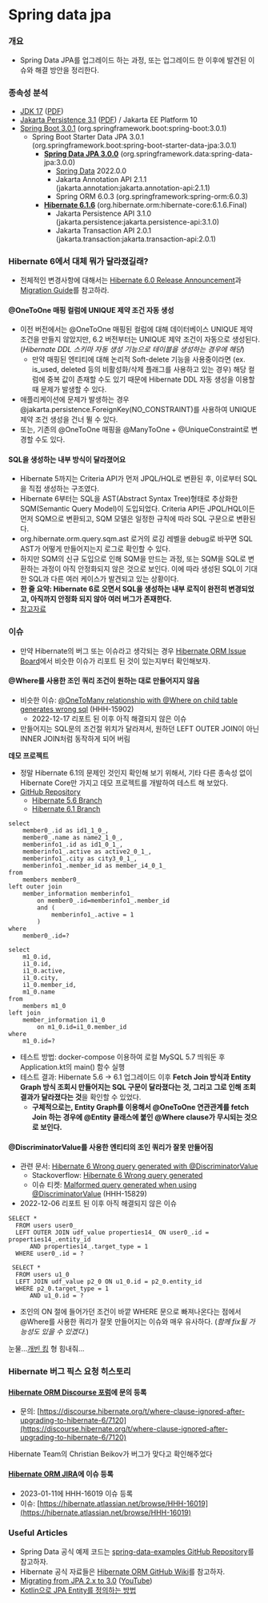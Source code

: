# Spring data jpa

### **개요**

* Spring Data JPA를 업그레이드 하는 과정, 또는 업그레이드 한 이후에 발견된 이슈와 해결 방안을 정리한다.

### **종속성 분석**

* [JDK 17](https://docs.oracle.com/javase/specs/jls/se17/html/index.html) ([PDF](https://docs.oracle.com/javase/specs/jls/se17/jls17.pdf))
* [Jakarta Persistence 3.1](https://jakarta.ee/specifications/persistence/3.1/jakarta-persistence-spec-3.1.html) ([PDF](https://jakarta.ee/specifications/persistence/3.1/jakarta-persistence-spec-3.1.pdf)) / Jakarta EE Platform 10
* [Spring Boot 3.0.1](https://docs.spring.io/spring-boot/docs/3.0.1/reference/htmlsingle/) (org.springframework.boot:spring-boot:3.0.1)
  * Spring Boot Starter Data JPA 3.0.1 (org.springframework.boot:spring-boot-starter-data-jpa:3.0.1)
    * [**Spring Data JPA 3.0.0**](https://docs.spring.io/spring-data/jpa/docs/3.0.0/reference/html/) (org.springframework.data:spring-data-jpa:3.0.0)
      * [Spring Data](https://docs.spring.io/spring-data/commons/docs/current/reference/html/) 2022.0.0
      * Jakarta Annotation API 2.1.1 (jakarta.annotation:jakarta.annotation-api:2.1.1)
      * Spring ORM 6.0.3 (org.springframework:spring-orm:6.0.3)
    * [**Hibernate 6.1.6**](https://docs.jboss.org/hibernate/orm/6.1/userguide/html\_single/Hibernate\_User\_Guide.html) (org.hibernate.orm:hibernate-core:6.1.6.Final)
      * Jakarta Persistence API 3.1.0 (jakarta.persistence:jakarta.persistence-api:3.1.0)
      * Jakarta Transaction API 2.0.1 (jakarta.transaction:jakarta.transaction-api:2.0.1)

### **Hibernate 6에서 대체 뭐가 달라졌길래?**

* 전체적인 변경사항에 대해서는 [Hibernate 6.0 Release Announcement](https://in.relation.to/2022/03/31/orm-60-final/)과 [Migration Guide](https://docs.jboss.org/hibernate/orm/6.0/migration-guide/migration-guide.html#logical-1-1-unique)를 참고하라.

#### @OneToOne 매핑 컬럼에 UNIQUE 제약 조건 자동 생성

* 이전 버전에서는 @OneToOne 매핑된 컬럼에 대해 데이터베이스 UNIQUE 제약 조건을 만들지 않았지만, 6.2 버전부터는 UNIQUE 제약 조건이 자동으로 생성된다. (_Hibernate DDL 스키마 자동 생성 기능으로 테이블을 생성하는 경우에 해당_)
  * 만약 매핑된 엔티티에 대해 논리적 Soft-delete 기능을 사용중이라면 (ex. is\_used, deleted 등의 비활성화/삭제 플래그를 사용하고 있는 경우) 해당 컬럼에 중복 값이 존재할 수도 있기 때문에 Hibernate DDL 자동 생성을 이용할 때 문제가 발생할 수 있다.
* 애플리케이션에 문제가 발생하는 경우 @jakarta.persistence.ForeignKey(NO\_CONSTRAINT)를 사용하여 UNIQUE 제약 조건 생성을 건너 뛸 수 있다.
* 또는, 기존의 @OneToOne 매핑을 @ManyToOne + @UniqueConstraint로 변경할 수도 있다.

#### **SQL을 생성하는 내부 방식이 달라졌어요**

* Hibernate 5까지는 Criteria API가 먼저 JPQL/HQL로 변환된 후, 이로부터 SQL을 직접 생성하는 구조였다.
* Hibernate 6부터는 SQL을 AST(Abstract Syntax Tree)형태로 추상화한 SQM(Semantic Query Model)이 도입되었다. Criteria API든 JPQL/HQL이든 먼저 SQM으로 변환되고, SQM 모델은 일정한 규칙에 따라 SQL 구문으로 변환된다.
* org.hibernate.orm.query.sqm.ast 로거의 로깅 레벨을 debug로 바꾸면 SQL AST가 어떻게 만들어지는지 로그로 확인할 수 있다.
* 하지만 SQM의 신규 도입으로 인해 SQM을 만드는 과정, 또는 SQM을 SQL로 변환하는 과정이 아직 안정화되지 않은 것으로 보인다. 이에 따라 생성된 SQL이 기대한 SQL과 다른 여러 케이스가 발견되고 있는 상황이다.
* **한 줄 요약: Hibernate 6로 오면서 SQL을 생성하는 내부 로직이 완전히 변경되었고, 아직까지 안정화 되지 않아 여러 버그가 존재한다.**
* [참고자료](https://vladmihalcea.com/hibernate-sqm-semantic-query-model/)

### **이슈**

* 만약 Hibernate의 버그 또는 이슈라고 생각되는 경우 [Hibernate ORM Issue Board](https://hibernate.atlassian.net/jira/software/c/projects/HHH/issues/?filter=allissues)에서 비슷한 이슈가 리포트 된 것이 있는지부터 확인해보자.

#### @Where를 사용한 조인 쿼리 조건이 원하는 대로 만들어지지 않음

* 비슷한 이슈: [@OneToMany relationship with @Where on child table generates wrong sql](https://hibernate.atlassian.net/browse/HHH-15902) (HHH-15902)
  * 2022-12-17 리포트 된 이후 아직 해결되지 않은 이슈
* 만들어지는 SQL문의 조건절 위치가 달라져서, 원하던 LEFT OUTER JOIN이 아닌 INNER JOIN처럼 동작하게 되어 버림





**데모 프로젝트**

* 정말 Hibernate 6.1의 문제인 것인지 확인해 보기 위해서, 기타 다른 종속성 없이 Hibernate Core만 가지고 데모 프로젝트를 개발하여 테스트 해 보았다.
* [GitHub Repository](https://github.com/Kmong/hibernate-demo)
  * [Hibernate 5.6 Branch](https://github.com/Kmong/hibernate-demo/tree/hibernate-5.6)
  * [Hibernate 6.1 Branch](https://github.com/Kmong/hibernate-demo/tree/hibernate-6.1)

```
select
    member0_.id as id1_1_0_,
    member0_.name as name2_1_0_,
    memberinfo1_.id as id1_0_1_,
    memberinfo1_.active as active2_0_1_,
    memberinfo1_.city as city3_0_1_,
    memberinfo1_.member_id as member_i4_0_1_ 
from
    members member0_ 
left outer join
    member_information memberinfo1_ 
        on member0_.id=memberinfo1_.member_id 
        and (
            memberinfo1_.active = 1
        )  
where
    member0_.id=?
```

```
select
    m1_0.id,
    i1_0.id,
    i1_0.active,
    i1_0.city,
    i1_0.member_id,
    m1_0.name 
from
    members m1_0 
left join
    member_information i1_0 
        on m1_0.id=i1_0.member_id 
where
    m1_0.id=?
```

* 테스트 방법: docker-compose 이용하여 로컬 MySQL 5.7 띄워둔 후 Application.kt의 main() 함수 실행
* 테스트 결과: Hibernate 5.6 → 6.1 업그레이드 이후 **Fetch Join 방식과 Entity Graph 방식 조회시 만들어지는 SQL 구문이 달라졌다는 것, 그리고 그로 인해 조회 결과가 달라졌다는 것**을 확인할 수 있었다.
  * **구체적으로는, Entity Graph를 이용해서 @OneToOne 연관관계를 fetch Join 하는 경우에 @Entity 클래스에 붙인 @Where clause가 무시되는 것으로 보인다.**

#### **@DiscriminatorValue를 사용한 엔티티의 조인 쿼리가 잘못 만들어짐**

* 관련 문서: [Hibernate 6 Wrong query generated with @DiscriminatorValue](https://discourse.hibernate.org/t/hibernate-6-wrong-query-generated-with-discriminatorvalue/6984)
  * Stackoverflow: [Hibernate 6 Wrong query generated](https://stackoverflow.com/questions/74695210/hibernate-6-wrong-query-generated)
  * 이슈 티켓: [Malformed query generated when using @DiscriminatorValue](https://hibernate.atlassian.net/browse/HHH-15829) (HHH-15829)
* 2022-12-06 리포트 된 이후 아직 해결되지 않은 이슈

```
SELECT *
  FROM users user0_
  LEFT OUTER JOIN udf_value properties14_ ON user0_.id = properties14_.entity_id
      AND properties14_.target_type = 1
  WHERE user0_.id = ?
```

```
 SELECT *
  FROM users u1_0
  LEFT JOIN udf_value p2_0 ON u1_0.id = p2_0.entity_id
  WHERE p2_0.target_type = 1
      AND u1_0.id = ?
```

* 조인의 ON 절에 들어가던 조건이 바깥 WHERE 문으로 빠져나온다는 점에서 @Where를 사용한 쿼리가 잘못 만들어지는 이슈와 매우 유사하다. (_함께 fix될 가능성도 있을 수 있겠다._)

눈물…[개빈 킹](https://en.wikipedia.org/wiki/Gavin\_King) 형 힘내줘…

### **Hibernate 버그 픽스 요청 히스토리**

#### [Hibernate ORM Discourse 포럼](https://discourse.hibernate.org/c/hibernate-orm/5)에 문의 등록

* 문의: [https://discourse.hibernate.org/t/where-clause-ignored-after-upgrading-to-hibernate-6/7120](https://discourse.hibernate.org/t/where-clause-ignored-after-upgrading-to-hibernate-6/7120)



Hibernate Team의 Christian Beikov가 버그가 맞다고 확인해주었다

#### [Hibernate ORM JIRA](https://hibernate.atlassian.net/jira/software/c/projects/HHH/issues/?filter=allissues)에 이슈 등록

* 2023-01-11에 HHH-16019 이슈 등록
* 이슈: [https://hibernate.atlassian.net/browse/HHH-16019](https://hibernate.atlassian.net/browse/HHH-16019)



### Useful Articles

* Spring Data 공식 예제 코드는 [spring-data-examples GitHub Repository](https://github.com/spring-projects/spring-data-examples)를 참고하자.
* Hibernate 공식 자료들은 [Hibernate ORM GitHub Wiki](https://github.com/hibernate/hibernate-orm/wiki)를 참고하자.
* [Migrating from JPA 2.x to 3.0](https://thorben-janssen.com/migrating-jpa-2-x-to-3-0/) ([YouTube](https://www.youtube.com/watch?v=11mB8NM8g8c))
* [Kotlin으로 JPA Entity를 정의하는 방법](https://spoqa.github.io/2022/08/16/kotlin-jpa-entity.html)
